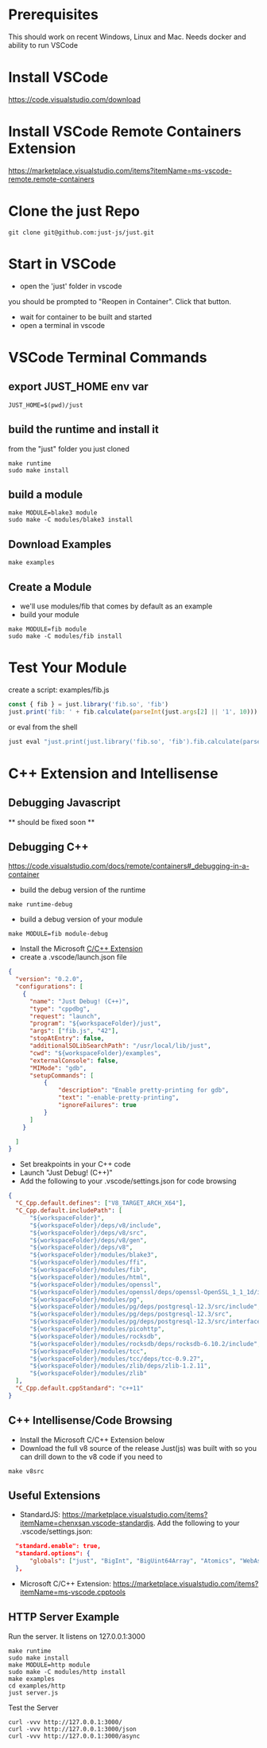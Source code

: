 # Prerequisites

This should work on recent Windows, Linux and Mac. Needs docker and ability to run VSCode

# Install VSCode

https://code.visualstudio.com/download

# Install VSCode Remote Containers Extension

https://marketplace.visualstudio.com/items?itemName=ms-vscode-remote.remote-containers

# Clone the just Repo

```
git clone git@github.com:just-js/just.git
```

# Start in VSCode

- open the 'just' folder in vscode

you should be prompted to "Reopen in Container". Click that button.

- wait for container to be built and started
- open a terminal in vscode

# VSCode Terminal Commands

## export JUST_HOME env var
```
JUST_HOME=$(pwd)/just
```
## build the runtime and install it

from the "just" folder you just cloned
```
make runtime
sudo make install
```

## build a module

```
make MODULE=blake3 module
sudo make -C modules/blake3 install
```

## Download Examples

```
make examples
```

## Create a Module

- we'll use modules/fib that comes by default as an example
- build your module

```
make MODULE=fib module
sudo make -C modules/fib install
```

# Test Your Module

create a script: examples/fib.js

```Javascript
const { fib } = just.library('fib.so', 'fib')
just.print('fib: ' + fib.calculate(parseInt(just.args[2] || '1', 10)))
```

or eval from the shell

```bash
just eval "just.print(just.library('fib.so', 'fib').fib.calculate(parseInt(just.args[3], 10)))" 42
```

# C++ Extension and Intellisense

## Debugging Javascript

** should be fixed soon **

## Debugging C++

https://code.visualstudio.com/docs/remote/containers#_debugging-in-a-container

- build the debug version of the runtime
```
make runtime-debug
```

- build a debug version of your module
```
make MODULE=fib module-debug
```
- Install the Microsoft [C/C++ Extension](https://marketplace.visualstudio.com/items?itemName=ms-vscode.cpptools)
- create a .vscode/launch.json file
```json
{
  "version": "0.2.0",
  "configurations": [
    {
      "name": "Just Debug! (C++)",
      "type": "cppdbg",
      "request": "launch",
      "program": "${workspaceFolder}/just",
      "args": ["fib.js", "42"],
      "stopAtEntry": false,
      "additionalSOLibSearchPath": "/usr/local/lib/just",
      "cwd": "${workspaceFolder}/examples",
      "externalConsole": false,
      "MIMode": "gdb",
      "setupCommands": [
          {
              "description": "Enable pretty-printing for gdb",
              "text": "-enable-pretty-printing",
              "ignoreFailures": true
          }
      ]
    }

  ]
}
```
- Set breakpoints in your C++ code
- Launch "Just Debug! (C++)"
- Add the following to your .vscode/settings.json for code browsing
```json
{
  "C_Cpp.default.defines": ["V8_TARGET_ARCH_X64"],
  "C_Cpp.default.includePath": [
      "${workspaceFolder}",
      "${workspaceFolder}/deps/v8/include",
      "${workspaceFolder}/deps/v8/src",
      "${workspaceFolder}/deps/v8/gen",
      "${workspaceFolder}/deps/v8",
      "${workspaceFolder}/modules/blake3",
      "${workspaceFolder}/modules/ffi",
      "${workspaceFolder}/modules/fib",
      "${workspaceFolder}/modules/html",
      "${workspaceFolder}/modules/openssl",
      "${workspaceFolder}/modules/openssl/deps/openssl-OpenSSL_1_1_1d/include",
      "${workspaceFolder}/modules/pg",
      "${workspaceFolder}/modules/pg/deps/postgresql-12.3/src/include",
      "${workspaceFolder}/modules/pg/deps/postgresql-12.3/src",
      "${workspaceFolder}/modules/pg/deps/postgresql-12.3/src/interfaces/libpq",
      "${workspaceFolder}/modules/picohttp",
      "${workspaceFolder}/modules/rocksdb",
      "${workspaceFolder}/modules/rocksdb/deps/rocksdb-6.10.2/include",
      "${workspaceFolder}/modules/tcc",
      "${workspaceFolder}/modules/tcc/deps/tcc-0.9.27",
      "${workspaceFolder}/modules/zlib/deps/zlib-1.2.11",
      "${workspaceFolder}/modules/zlib"
  ],
  "C_Cpp.default.cppStandard": "c++11"
}
```

## C++ Intellisense/Code Browsing

- Install the Microsoft C/C++ Extension below
- Download the full v8 source of the release Just(js) was built with so you can drill down to the v8 code if you need to

```
make v8src
```

## Useful Extensions

- StandardJS: https://marketplace.visualstudio.com/items?itemName=chenxsan.vscode-standardjs. Add the following to your .vscode/settings.json:
```json
  "standard.enable": true,
  "standard.options": {
      "globals": ["just", "BigInt", "BigUint64Array", "Atomics", "WebAssembly", "SharedArrayBuffer"]
  },
```
- Microsoft C/C++ Extension: https://marketplace.visualstudio.com/items?itemName=ms-vscode.cpptools

## HTTP Server Example

Run the server. It listens on 127.0.0.1:3000

```
make runtime
sudo make install
make MODULE=http module
sudo make -C modules/http install
make examples
cd examples/http
just server.js
```

Test the Server

```
curl -vvv http://127.0.0.1:3000/
curl -vvv http://127.0.0.1:3000/json
curl -vvv http://127.0.0.1:3000/async
```